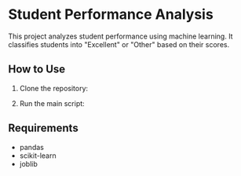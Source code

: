 # Student Performance Analysis

This project analyzes student performance using machine learning. It classifies students into "Excellent" or "Other" based on their scores.

## How to Use
1. Clone the repository:

2. Run the main script:


## Requirements
- pandas
- scikit-learn
- joblib

